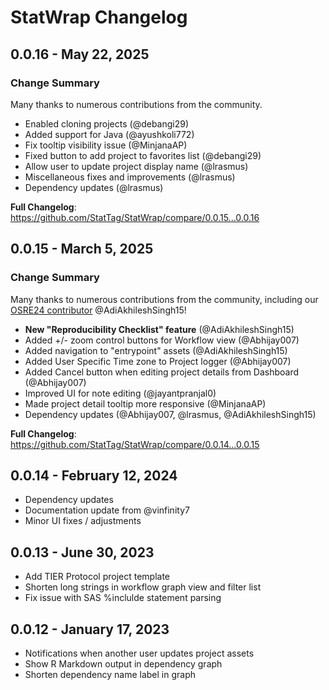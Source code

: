 # StatWrap Changelog

## 0.0.16 - May 22, 2025

### Change Summary

Many thanks to numerous contributions from the community.

- Enabled cloning projects (@debangi29)
- Added support for Java (@ayushkoli772)
- Fix tooltip visibility issue (@MinjanaAP)
- Fixed button to add project to favorites list (@debangi29)
- Allow user to update project display name (@lrasmus)
- Miscellaneous fixes and improvements (@lrasmus)
- Dependency updates (@lrasmus)

**Full Changelog**: https://github.com/StatTag/StatWrap/compare/0.0.15...0.0.16

## 0.0.15 - March 5, 2025

### Change Summary

Many thanks to numerous contributions from the community, including our [OSRE24 contributor](https://ucsc-ospo.github.io/report/osre24/ucsc/statwrap/20241102-adi/) @AdiAkhileshSingh15!

- **New "Reproducibility Checklist" feature** (@AdiAkhileshSingh15)
- Added +/- zoom control buttons for Workflow view (@Abhijay007)
- Added navigation to "entrypoint" assets (@AdiAkhileshSingh15)
- Added User Specific Time zone to Project logger (@Abhijay007)
- Added Cancel button when editing project details from Dashboard (@Abhijay007)
- Improved UI for note editing (@jayantpranjal0)
- Made project detail tooltip more responsive (@MinjanaAP)
- Dependency updates (@Abhijay007, @lrasmus, @AdiAkhileshSingh15)

**Full Changelog**: https://github.com/StatTag/StatWrap/compare/0.0.14...0.0.15

## 0.0.14 - February 12, 2024

- Dependency updates
- Documentation update from @vinfinity7
- Minor UI fixes / adjustments

## 0.0.13 - June 30, 2023

- Add TIER Protocol project template
- Shorten long strings in workflow graph view and filter list
- Fix issue with SAS %inclulde statement parsing

## 0.0.12 - January 17, 2023

- Notifications when another user updates project assets
- Show R Markdown output in dependency graph
- Shorten dependency name label in graph
